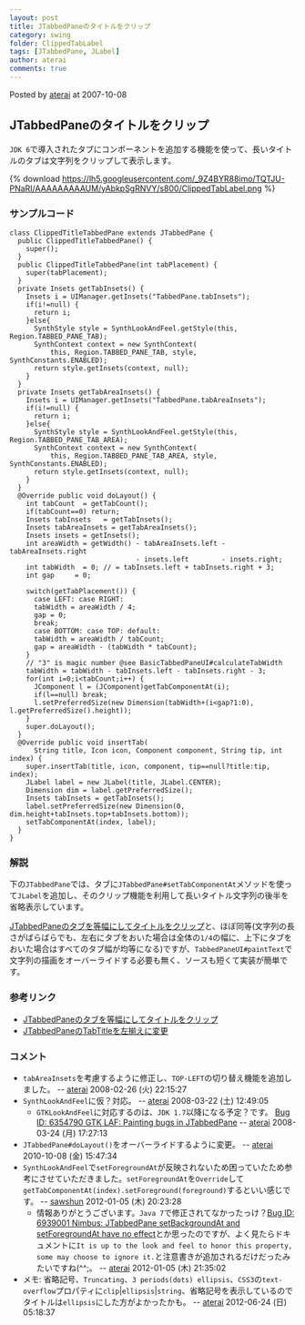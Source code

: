 ```yaml
---
layout: post
title: JTabbedPaneのタイトルをクリップ
category: swing
folder: ClippedTabLabel
tags: [JTabbedPane, JLabel]
author: aterai
comments: true
---
```


Posted by [aterai](http://terai.xrea.jp/aterai.html) at 2007-10-08

## JTabbedPaneのタイトルをクリップ
`JDK 6`で導入されたタブにコンポーネントを追加する機能を使って、長いタイトルのタブは文字列をクリップして表示します。

{% download https://lh5.googleusercontent.com/_9Z4BYR88imo/TQTJU-PNaRI/AAAAAAAAAUM/yAbkpSgRNVY/s800/ClippedTabLabel.png %}

### サンプルコード
<pre class="prettyprint"><code>class ClippedTitleTabbedPane extends JTabbedPane {
  public ClippedTitleTabbedPane() {
    super();
  }
  public ClippedTitleTabbedPane(int tabPlacement) {
    super(tabPlacement);
  }
  private Insets getTabInsets() {
    Insets i = UIManager.getInsets("TabbedPane.tabInsets");
    if(i!=null) {
      return i;
    }else{
      SynthStyle style = SynthLookAndFeel.getStyle(this, Region.TABBED_PANE_TAB);
      SynthContext context = new SynthContext(
          this, Region.TABBED_PANE_TAB, style, SynthConstants.ENABLED);
      return style.getInsets(context, null);
    }
  }
  private Insets getTabAreaInsets() {
    Insets i = UIManager.getInsets("TabbedPane.tabAreaInsets");
    if(i!=null) {
      return i;
    }else{
      SynthStyle style = SynthLookAndFeel.getStyle(this, Region.TABBED_PANE_TAB_AREA);
      SynthContext context = new SynthContext(
          this, Region.TABBED_PANE_TAB_AREA, style, SynthConstants.ENABLED);
      return style.getInsets(context, null);
    }
  }
  @Override public void doLayout() {
    int tabCount  = getTabCount();
    if(tabCount==0) return;
    Insets tabInsets   = getTabInsets();
    Insets tabAreaInsets = getTabAreaInsets();
    Insets insets = getInsets();
    int areaWidth = getWidth() - tabAreaInsets.left - tabAreaInsets.right
                               - insets.left        - insets.right;
    int tabWidth  = 0; // = tabInsets.left + tabInsets.right + 3;
    int gap     = 0;

    switch(getTabPlacement()) {
      case LEFT: case RIGHT:
      tabWidth = areaWidth / 4;
      gap = 0;
      break;
      case BOTTOM: case TOP: default:
      tabWidth = areaWidth / tabCount;
      gap = areaWidth - (tabWidth * tabCount);
    }
    // "3" is magic number @see BasicTabbedPaneUI#calculateTabWidth
    tabWidth = tabWidth - tabInsets.left - tabInsets.right - 3;
    for(int i=0;i&lt;tabCount;i++) {
      JComponent l = (JComponent)getTabComponentAt(i);
      if(l==null) break;
      l.setPreferredSize(new Dimension(tabWidth+(i&lt;gap?1:0), l.getPreferredSize().height));
    }
    super.doLayout();
  }
  @Override public void insertTab(
      String title, Icon icon, Component component, String tip, int index) {
    super.insertTab(title, icon, component, tip==null?title:tip, index);
    JLabel label = new JLabel(title, JLabel.CENTER);
    Dimension dim = label.getPreferredSize();
    Insets tabInsets = getTabInsets();
    label.setPreferredSize(new Dimension(0, dim.height+tabInsets.top+tabInsets.bottom));
    setTabComponentAt(index, label);
  }
}
</code></pre>

### 解説
下の`JTabbedPane`では、タブに`JTabbedPane#setTabComponentAt`メソッドを使って`JLabel`を追加し、そのクリップ機能を利用して長いタイトル文字列の後半を省略表示しています。

[JTabbedPaneのタブを等幅にしてタイトルをクリップ](http://terai.xrea.jp/Swing/ClippedTitleTab.html)と、ほぼ同等(文字列の長さがばらばらでも、左右にタブをおいた場合は全体の`1/4`の幅に、上下にタブをおいた場合はすべてのタブ幅が均等になる)ですが、`TabbedPaneUI#paintText`で文字列の描画をオーバーライドする必要も無く、ソースも短くて実装が簡単です。

### 参考リンク
- [JTabbedPaneのタブを等幅にしてタイトルをクリップ](http://terai.xrea.jp/Swing/ClippedTitleTab.html)
- [JTabbedPaneのTabTitleを左揃えに変更](http://terai.xrea.jp/Swing/TabTitleAlignment.html)

<!-- dummy comment line for breaking list -->

### コメント
- `tabAreaInsets`を考慮するように修正し、`TOP-LEFT`の切り替え機能を追加しました。 -- [aterai](http://terai.xrea.jp/aterai.html) 2008-02-26 (火) 22:15:27
- `SynthLookAndFeel`に仮？対応。 -- [aterai](http://terai.xrea.jp/aterai.html) 2008-03-22 (土) 12:49:05
    - `GTKLookAndFeel`に対応するのは、`JDK 1.7`以降になる予定？です。 [Bug ID: 6354790 GTK LAF: Painting bugs in JTabbedPane](http://bugs.sun.com/bugdatabase/view_bug.do?bug_id=6354790) -- [aterai](http://terai.xrea.jp/aterai.html) 2008-03-24 (月) 17:27:13
- `JTabbedPane#doLayout()`をオーバーライドするように変更。 -- [aterai](http://terai.xrea.jp/aterai.html) 2010-10-08 (金) 15:47:34
- `SynthLookAndFeel`で`setForegroundAt`が反映されないため困っていたため参考にさせていただきました。`setForegroundAt`を`Override`して`getTabComponentAt(index).setForeground(foreground)`するといい感じです。 -- [sawshun](http://terai.xrea.jp/sawshun.html) 2012-01-05 (木) 20:23:28
    - 情報ありがとうございます。`Java 7`で修正されてなかったっけ？[Bug ID: 6939001 Nimbus: JTabbedPane setBackgroundAt and setForegroundAt have no effect](http://bugs.sun.com/bugdatabase/view_bug.do?bug_id=6939001)とか思ったのですが、よく見たらドキュメントに`It is up to the look and feel to honor this property, some may choose to ignore it.`と注意書きが追加されるだけだったみたいですね(^^;。 -- [aterai](http://terai.xrea.jp/aterai.html) 2012-01-05 (木) 21:35:02
- メモ: 省略記号、`Truncating`、`3 periods(dots) ellipsis`、`CSS3`の`text-overflow`プロパティに`clip`|`ellipsis`|`string`、省略記号を表示しているのでタイトルは`ellipsis`にした方がよかったかも。 -- [aterai](http://terai.xrea.jp/aterai.html) 2012-06-24 (日) 05:18:37

<!-- dummy comment line for breaking list -->

